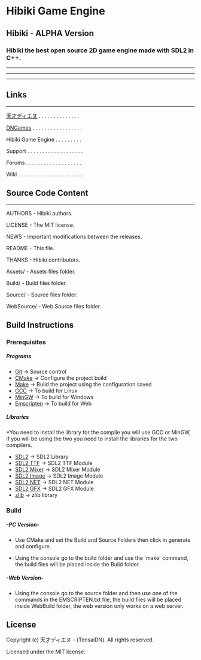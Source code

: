 # Hibiki Game Engine

## Hibiki - ALPHA Version

### Hibiki the best open source 2D game engine made with SDL2 in C++.

---
***
---



## Links

***

[天才ディエヌ](http://davidsonnathan.com.br) . . . . . . . . . . . . . .

[DNGames](http://dngames.com.br) . . . . . . . . . . . . . . . . .

Hibiki Game Engine . . . . . . . . .

Support . . . . . . . . . . . . . . . . . . .

Forums . . . . . . . . . . . . . . . . . . .

Wiki . . . . . . . . . . . . . . . . . . . . . .

## Source Code Content

***

AUTHORS            - Hibiki authors.

LICENSE            - The MIT license.

NEWS               - Important modifications between the releases.

README             - This file.

THANKS             - Hibiki contributors.


Assets/            - Assets files folder.

Build/             - Build files folder.

Source/            - Source files folder.

WebSource/         - Web Source files folder.


## Build Instructions

### Prerequisites

##### Programs
- [Git](https://git-scm.com) -> Source control
- [CMake](https://cmake.org) -> Configure the project build
- [Make](https://www.gnu.org/software/make) -> Build the project using the configuration saved
- [GCC](https://gcc.gnu.org) -> To build for Linux
- [MinGW](http://www.mingw.org) -> To build for Windows
- [Emscripten](https://emscripten.org) -> To build for Web

##### Libraries
*You need to install the library for the compile you will use GCC or MinGW, if you will be using the two you need to install the libraries for the two compilers.

- [SDL2](https://www.libsdl.org/download-2.0.php) -> SDL2 Library
- [SDL2 TTF](https://www.libsdl.org/projects/SDL_ttf) -> SDL2 TTF Module
- [SDL2 Mixer](https://www.libsdl.org/projects/SDL_mixer) -> SDL2 Mixer Module
- [SDL2 Image](https://www.libsdl.org/projects/SDL_image) -> SDL2 Image Module
- [SDL2 NET](https://www.libsdl.org/projects/SDL_net) -> SDL2 NET Module
- [SDL2 GFX](https://sourceforge.net/projects/sdl2gfx) -> SDL2 GFX Module
- [zlib](https://www.zlib.net) -> zlib library

### Build

##### -PC Version-
- Use CMake and set the Build and Source Folders then click in generate and configure.

- Using the console go to the build folder and use the 'make' command, the build files will be placed inside the Build folder.

##### -Web Version-
- Using the console go to the source folder and then use one of the commands in the EMSCRIPTEN.txt file, the build files will be placed inside WebBuild folder, the web version only works on a web server.

## License
Copyright (c) 天才ディエヌ - (TensaiDN). All rights reserved.

Licensed under the MIT license.
